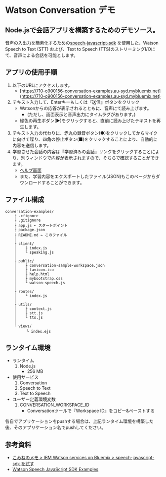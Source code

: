 ﻿# Watson Conversation デモ

## Node.jsで会話アプリを構築するためのデモソース。

音声の入出力を簡素化するための[speech-javascript-sdk](https://github.com/watson-developer-cloud/speech-javascript-sdk/releases) を使用した、Watson Speech to Text (STT) および、Text to Speech (TTS)のストリーミングI/Oにて、音声による会話を可能とします。  

## アプリの使用手順

1. 以下のURLにアクセスします。
    - [https://710-o900156-conversation-examples.au-syd.mybluemix.net](https://710-o900156-conversation-examples.au-syd.mybluemix.net)
1. テキスト入力して、Enterキーもしくは『送信』ボタンをクリック
    - Watsonからの応答が表示されるとともに、音声にて読み上げます。
       - (ただし、画面表示と音声出力にタイムラグがあります。)
    - 緑色の再生ボダン(▶)をクリックすると、直前に読み上げたテキストを再生します。
1. テキスト入力の代わりに、赤丸の録音ボタン(●)をクリックしてからマイクに向けて喋り、四角の停止ボタン(■)をクリックすることにより、自動的に内容を送信します。
1. 学習させた会話の内容は『学習済みの会話』リンクをクリックすることにより、別ウィンドウで内容が表示されますので、そちらで確認することができます。
    - [ヘルプ画面](https://710-o900156-conversation-examples.au-syd.mybluemix.net/help.html)
    - また、学習内容をエクスポートしたファイル(JSON)もこのページからダウンロードすることができます。


## ファイル構成

	conversation-examples/
	    ├ .cfignore
	    ├ .gitignore
	    ├ app.js ← スタートポイント
	    ├ package.json
	    ├ README.md ← このファイル
	    │
	    ├ client/
	    │    ├ index.js
	    │    └ speaking.js
	    │
	    ├ public/
	    │    ├ conversation-sample-workspace.json
	    │    ├ favicon.ico
	    │    ├ help.html
	    │    ├ mybootstrap.css
	    │    └ watson-speech.js
	    │
	    ├ routes/
	    │    └ index.js
	    │
	    ├ utils/
	    │    ├ context.js
	    │    ├ stt.js
	    │    └ tts.js
	    │
	    └ views/
	    　    └ index.ejs

## ランタイム環境

- ランタイム
    1. Node.js
        - 256 MB
- 使用サービス
    1. Conversation
    1. Speech to Text
    1. Text to Speech
- ユーザー定義環境変数
    1. CONVERSATION_WORKSPACE_ID
        - Conversationツールで『Workspace ID』をコピー&ペーストする

各自でアプリケーションをpushする場合は、上記ランタイム環境を構築した後、そのアプリケーション名でpushしてください。


## 参考資料  
* [こみねのメモ >‎ IBM Watson services on Bluemix >‎ speech-javascript-sdk を試す](https://www.ibm.com/developerworks/community/wikis/home?lang=ja#!/wiki/%E3%81%93%E3%81%BF%E3%81%AD%E3%81%AE%E6%8A%80%E8%A1%93%E3%83%A1%E3%83%A2/page/speech-avascript-sdk%20%E3%82%92%E8%A9%A6%E3%81%99)
* [Watson Speech JavaScript SDK Examples](https://github.com/watson-developer-cloud/speech-javascript-sdk/tree/master/examples)